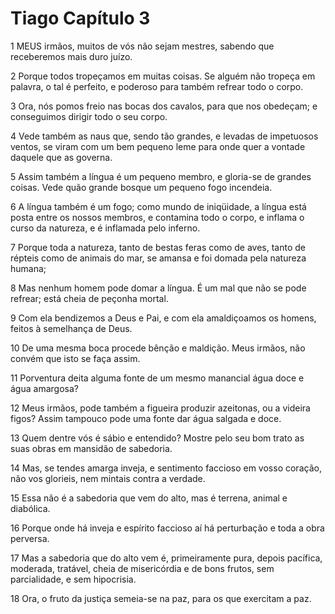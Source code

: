 # Tiago Capítulo 3

1	MEUS irmãos, muitos de vós não sejam mestres, sabendo que receberemos mais duro juízo.

2	Porque todos tropeçamos em muitas coisas. Se alguém não tropeça em palavra, o tal é perfeito, e poderoso para também refrear todo o corpo.

3	Ora, nós pomos freio nas bocas dos cavalos, para que nos obedeçam; e conseguimos dirigir todo o seu corpo.

4	Vede também as naus que, sendo tão grandes, e levadas de impetuosos ventos, se viram com um bem pequeno leme para onde quer a vontade daquele que as governa.

5	Assim também a língua é um pequeno membro, e gloria-se de grandes coisas. Vede quão grande bosque um pequeno fogo incendeia.

6	A língua também é um fogo; como mundo de iniqüidade, a língua está posta entre os nossos membros, e contamina todo o corpo, e inflama o curso da natureza, e é inflamada pelo inferno.

7	Porque toda a natureza, tanto de bestas feras como de aves, tanto de répteis como de animais do mar, se amansa e foi domada pela natureza humana;

8	Mas nenhum homem pode domar a língua. É um mal que não se pode refrear; está cheia de peçonha mortal.

9	Com ela bendizemos a Deus e Pai, e com ela amaldiçoamos os homens, feitos à semelhança de Deus.

10	De uma mesma boca procede bênção e maldição. Meus irmãos, não convém que isto se faça assim.

11	Porventura deita alguma fonte de um mesmo manancial água doce e água amargosa?

12	Meus irmãos, pode também a figueira produzir azeitonas, ou a videira figos? Assim tampouco pode uma fonte dar água salgada e doce.

13	Quem dentre vós é sábio e entendido? Mostre pelo seu bom trato as suas obras em mansidão de sabedoria.

14	Mas, se tendes amarga inveja, e sentimento faccioso em vosso coração, não vos glorieis, nem mintais contra a verdade.

15	Essa não é a sabedoria que vem do alto, mas é terrena, animal e diabólica.

16	Porque onde há inveja e espírito faccioso aí há perturbação e toda a obra perversa.

17	Mas a sabedoria que do alto vem é, primeiramente pura, depois pacífica, moderada, tratável, cheia de misericórdia e de bons frutos, sem parcialidade, e sem hipocrisia.

18	Ora, o fruto da justiça semeia-se na paz, para os que exercitam a paz.

